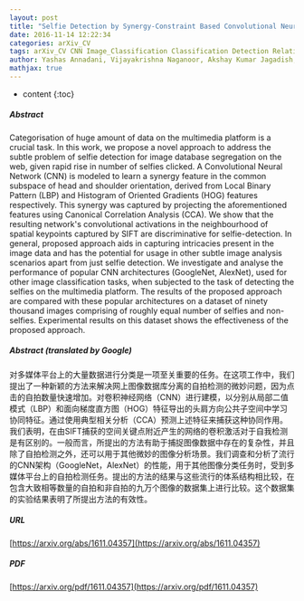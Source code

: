 ```yaml
---
layout: post
title: "Selfie Detection by Synergy-Constraint Based Convolutional Neural Network"
date: 2016-11-14 12:22:34
categories: arXiv_CV
tags: arXiv_CV CNN Image_Classification Classification Detection Relation
author: Yashas Annadani, Vijayakrishna Naganoor, Akshay Kumar Jagadish, Krishnan Chemmangat
mathjax: true
---
```


* content
{:toc}

##### Abstract
Categorisation of huge amount of data on the multimedia platform is a crucial task. In this work, we propose a novel approach to address the subtle problem of selfie detection for image database segregation on the web, given rapid rise in number of selfies clicked. A Convolutional Neural Network (CNN) is modeled to learn a synergy feature in the common subspace of head and shoulder orientation, derived from Local Binary Pattern (LBP) and Histogram of Oriented Gradients (HOG) features respectively. This synergy was captured by projecting the aforementioned features using Canonical Correlation Analysis (CCA). We show that the resulting network's convolutional activations in the neighbourhood of spatial keypoints captured by SIFT are discriminative for selfie-detection. In general, proposed approach aids in capturing intricacies present in the image data and has the potential for usage in other subtle image analysis scenarios apart from just selfie detection. We investigate and analyse the performance of popular CNN architectures (GoogleNet, AlexNet), used for other image classification tasks, when subjected to the task of detecting the selfies on the multimedia platform. The results of the proposed approach are compared with these popular architectures on a dataset of ninety thousand images comprising of roughly equal number of selfies and non-selfies. Experimental results on this dataset shows the effectiveness of the proposed approach.

##### Abstract (translated by Google)
对多媒体平台上的大量数据进行分类是一项至关重要的任务。在这项工作中，我们提出了一种新颖的方法来解决网上图像数据库分离的自拍检测的微妙问题，因为点击的自拍数量快速增加。对卷积神经网络（CNN）进行建模，以分别从局部二值模式（LBP）和面向梯度直方图（HOG）特征导出的头肩方向公共子空间中学习协同特征。通过使用典型相关分析（CCA）预测上述特征来捕获这种协同作用。我们表明，在由SIFT捕获的空间关键点附近产生的网络的卷积激活对于自我检测是有区别的。一般而言，所提出的方法有助于捕捉图像数据中存在的复杂性，并且除了自拍检测之外，还可以用于其他微妙的图像分析场景。我们调查和分析了流行的CNN架构（GoogleNet，AlexNet）的性能，用于其他图像分类任务时，受到多媒体平台上的自拍检测任务。提出的方法的结果与这些流行的体系结构相比较，在包含大致相等数量的自拍和非自拍的九万个图像的数据集上进行比较。这个数据集的实验结果表明了所提出方法的有效性。

##### URL
[https://arxiv.org/abs/1611.04357](https://arxiv.org/abs/1611.04357)

##### PDF
[https://arxiv.org/pdf/1611.04357](https://arxiv.org/pdf/1611.04357)

